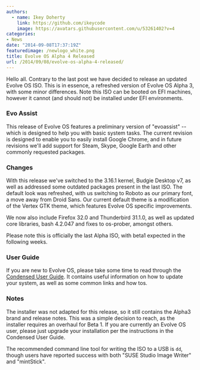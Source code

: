 ```yaml
---
authors:
  - name: Ikey Doherty
    link: https://github.com/ikeycode
    image: https://avatars.githubusercontent.com/u/53261402?v=4
categories:
- News
date: "2014-09-08T17:37:19Z"
featuredimage: /newlogo_white.png
title: Evolve OS Alpha 4 Released
url: /2014/09/08/evolve-os-alpha-4-released/
---
```


Hello all. Contrary to the last post we have decided to release an updated Evolve OS ISO. This is in essence, a refreshed version of Evolve OS Alpha 3, with some 
minor differences. Note this ISO can be booted on EFI machines, however it cannot (and should not) be installed under EFI environments.
<!--more-->

### Evo Assist

This release of Evolve OS features a preliminary version of "evoassist" -- which is designed to help you with basic system tasks. The current revision is designed to enable you to easily install Google Chrome, and in future revisions we'll add support for Steam, Skype, Google Earth and other commonly requested packages.

### Changes

With this release we've switched to the 3.16.1 kernel, Budgie Desktop v7, as well as addressed some outdated packages present in the last ISO. The default look was 
refreshed, with us switching to Roboto as our primary font, a move away from Droid Sans. Our current default theme is a modification of the Vertex GTK theme, which 
features Evolve OS specific improvements.

We now also include Firefox 32.0 and Thunderbird 31.1.0, as well as updated core libraries, bash 4.2.047 and fixes to os-prober, amongst others.

Please note this is officially the last Alpha ISO, with beta1 expected in the following weeks.

### User Guide

If you are new to Evolve OS, please take some time to read through the [Condensed User Guide](https://solus-project.com/evo_cug.pdf). It contains useful information 
on how to update your system, as well as some common links and how tos.

### Notes

The installer was not adapted for this release, so it still contains the Alpha3 brand and release notes. This was a simple decision to reach, as the installer requires an 
overhaul for Beta 1. If you are currently an Evolve OS user, please just upgrade your installation per the instructions in the Condensed User Guide.

The recommended command line tool for writing the ISO to a USB is `dd`, though users have reported success with both "SUSE Studio Image Writer" and "mintStick".